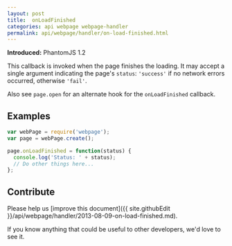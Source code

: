 ```yaml
---
layout: post
title:  onLoadFinished
categories: api webpage webpage-handler
permalink: api/webpage/handler/on-load-finished.html
---
```


**Introduced:** PhantomJS 1.2

This callback is invoked when the page finishes the loading. It may accept a single argument indicating the page's `status`: `'success'` if no network errors occurred, otherwise `'fail'`.

Also see `page.open` for an alternate hook for the `onLoadFinished` callback.

## Examples

```javascript
var webPage = require('webpage');
var page = webPage.create();

page.onLoadFinished = function(status) {
  console.log('Status: ' + status);
  // Do other things here...
};
```

## Contribute

Please help us [improve this document]({{ site.githubEdit }}/api/webpage/handler/2013-08-09-on-load-finished.md).

If you know anything that could be useful to other developers, we'd love to see it.


